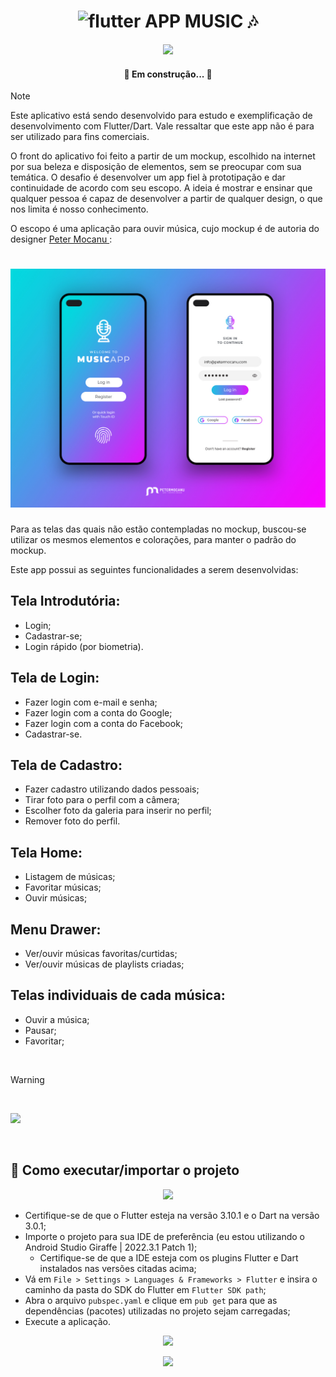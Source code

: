 <h1 align="center">
<img width="32" height="32" src="https://img.icons8.com/color/48/flutter.png" alt="flutter"/> APP MUSIC 🎶
</h1>

<p align="center"> <img height="200" src="https://img.ifunny.co/images/54a68ae766a6646bdf800c548cdb717731f3ee4ceaf4f617668f6cef28dc5f81_1.webp"></p>

<h4 align="center"> 
	🚧 Em construção... 🚧
</h4>

> [!NOTE]
>Este aplicativo está sendo desenvolvido para estudo e exemplificação de desenvolvimento com Flutter/Dart. Vale ressaltar que este app não é para ser utilizado para fins comerciais.

O front do aplicativo foi feito a partir de um mockup, escolhido na internet por sua beleza e disposição de elementos, sem se preocupar com sua temática.
O desafio é desenvolver um app fiel à prototipação e dar continuidade de acordo com seu escopo.
A ideia é mostrar e ensinar que qualquer pessoa é capaz de desenvolver a partir de qualquer design, o que nos limita é nosso conhecimento.

O escopo é uma aplicação para ouvir música, cujo mockup é de autoria do designer <a href="https://github.com/1tassianak/app_music/blob/main/imgs/login-form-UI-mobile-concept-v2.jpg?raw=true"  target="_blank"> Peter Mocanu </a>:
<h1 align="center">
    <img alt="App Music" title="#AppMusic" src="/imgs/login-form-UI-mobile-concept-v2.jpg" />
</h1>

Para as telas das quais não estão contempladas no mockup, buscou-se utilizar os mesmos elementos e colorações, para manter o padrão do mockup.

Este app possui as seguintes funcionalidades a serem desenvolvidas:

## Tela Introdutória:
- Login;
- Cadastrar-se;
- Login rápido (por biometria).

## Tela de Login:
- Fazer login com e-mail e senha;
- Fazer login com a conta do Google;
- Fazer login com a conta do Facebook;
- Cadastrar-se.

## Tela de Cadastro:
- Fazer cadastro utilizando dados pessoais;
- Tirar foto para o perfil com a câmera;
- Escolher foto da galeria para inserir no perfil;
- Remover foto do perfil.

## Tela Home:
- Listagem de músicas;
- Favoritar músicas;
- Ouvir músicas;

## Menu Drawer:
- Ver/ouvir músicas favoritas/curtidas;
- Ver/ouvir músicas de playlists criadas;

## Telas individuais de cada música:
- Ouvir a música;
- Pausar;
- Favoritar;


&nbsp;
> [!WARNING]
> &nbsp;
<img height="200" src="https://i.imgur.com/LTsgBAD.jpg">

&nbsp;

## :vibration_mode: Como executar/importar o projeto

<p align="center"><img height="200" src="http://stfuhero.com.s3-website-us-west-2.amazonaws.com/604311932c896.png"></p>

- Certifique-se de que o Flutter esteja na versão 3.10.1 e o Dart na versão 3.0.1;
- Importe o projeto para sua IDE de preferência (eu estou utilizando o Android Studio Giraffe | 2022.3.1 Patch 1);
  - Certifique-se de que a IDE esteja com os plugins Flutter e Dart instalados nas versões citadas acima;
- Vá em `File > Settings > Languages & Frameworks > Flutter` e insira o caminho da pasta do SDK do Flutter em `Flutter SDK path`;
- Abra o arquivo `pubspec.yaml` e clique em `pub get` para que as dependências (pacotes) utilizadas no projeto sejam carregadas;
- Execute a aplicação.

<p align="center"><img height="200" src="https://img-9gag-fun.9cache.com/photo/arox7VX_700bwp.webp" ></p>
<p align="center"><img height="200" src="https://procoders.tech/wp-content/uploads/2021/07/ezgif-6-de2ce476aefa.webp"></p>
